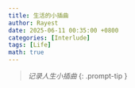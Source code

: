 ```yaml
---
title: 生活的小插曲
author: Rayest
date: 2025-06-11 00:35:00 +0800
categories: [Interlude]
tags: [Life]
math: true
---
```


> *记录人生小插曲*
{: .prompt-tip }
